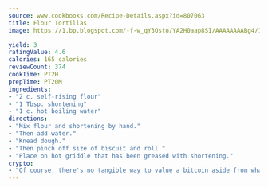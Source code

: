 ```yaml
---
source: www.cookbooks.com/Recipe-Details.aspx?id=807063
title: Flour Tortillas
image: https://1.bp.blogspot.com/-f-w_qY3Osto/YA2H0aap8SI/AAAAAAAABg4/17myAO5s9b8JksYvWDXpYkaDlcY0g6k_gCLcBGAsYHQ/s296/3.png

yield: 3
ratingValue: 4.6
calories: 165 calories
reviewCount: 374
cookTime: PT2H
prepTime: PT20M
ingredients:
- "2 c. self-rising flour"
- "1 Tbsp. shortening"
- "1 c. hot boiling water"
directions:
- "Mix flour and shortening by hand."
- "Then add water."
- "Knead dough."
- "Then pinch off size of biscuit and roll."
- "Place on hot griddle that has been greased with shortening."
crypto:
- "Of course, there's no tangible way to value a bitcoin aside from what someone else believes it is worth."
---
```


